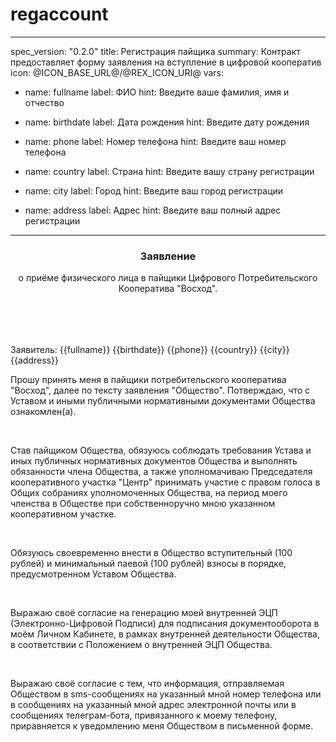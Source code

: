 <h1 class="contract">regaccount</h1>

---
spec_version: "0.2.0"
title: Регистрация пайщика
summary: Контракт предоставляет форму заявления на вступление в цифровой кооператив
icon: @ICON_BASE_URL@/@REX_ICON_URI@
vars: 
  - name: fullname
    label: ФИО
    hint: Введите ваше фамилия, имя и отчество

  - name: birthdate
    label: Дата рождения
    hint: Введите дату рождения

  - name: phone
    label: Номер телефона
    hint: Введите ваш номер телефона 

  - name: country
    label: Страна
    hint: Введите вашу страну регистрации

  - name: city
    label: Город
    hint: Введите ваш город регистрации

  - name: address
    label: Адрес
    hint: Введите ваш полный адрес регистрации

---

<h3 style="text-align: center;" class="header">Заявление</h3>
<p style="margin-bottom: 50px; text-align: center; "> о приёме физического лица в пайщики Цифрового Потребительского Кооператива "Восход".</p>

<br/>  

Заявитель: 
{{fullname}}
{{birthdate}}
{{phone}}
{{country}}
{{city}}
{{address}}
<br/>

Прошу принять меня в пайщики потребительского кооператива "Восход", далее по тексту заявления "Общество". Потверждаю, что с Уставом и иными публичными нормативными документами Общества ознакомлен(а).

<br/>

Став пайщиком Общества, обязуюсь соблюдать требования Устава и иных публичных нормативных документов Общества и выполнять обязанности члена Общества, а также уполномачиваю Председателя кооперативного участка "Центр" принимать участие с правом голоса в Общих собраниях уполномоченных Общества, на период моего членства в Обществе при собственноручно мною указанном кооперативном участке. 

<br/>

Обязуюсь своевременно внести в Общество вступительный (100 рублей) и минимальный паевой (100 рублей) взносы в порядке, предусмотренном Уставом Общества. 

<br/>

Выражаю своё согласие на генерацию моей внутренней ЭЦП (Электронно-Цифровой Подписи) для подписания документооборота в моём Личном Кабинете, в рамках внутренней деятельности Общества, в соответствии с Положением о внутренней ЭЦП Общества.

<br/>

Выражаю своё согласие с тем, что информация, отправляемая Обществом в sms-сообщениях на указанный мной номер телефона или в сообщениях на указанный мной адрес электронной почты или в сообщениях телеграм-бота, привязанного к моему телефону, приравняется к уведомлению меня Обществом в письменной форме.

